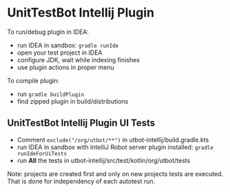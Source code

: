 UnitTestBot Intellij Plugin
===========================

To run/debug plugin in IDEA:

* run IDEA in sandbox: `gradle runIde`
* open your test project in IDEA
* configure JDK, wait while indexing finishes
* use plugin actions in proper menu

To compile plugin: 
* run `gradle buildPlugin`
* find zipped plugin in build/distributions

## UnitTestBot Intellij Plugin UI Tests

* Comment `exclude("/org/utbot/**")` in utbot-intellij/build.gradle.kts
* run IDEA in sandbox with IntelliJ Robot server plugin installed: `gradle runIdeForUiTests`
* run **All** the tests in utbot-intellij/src/test/kotlin/org/utbot/tests

Note: projects are created first and only on new projects tests are executed. 
That is done for independency of each autotest run.


